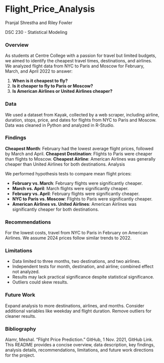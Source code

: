 # Flight_Price_Analysis

Pranjal Shrestha and Riley Fowler

DSC 230 - Statistical Modeling

### Overview
As students at Centre College with a passion for travel but limited budgets, we aimed to identify the cheapest travel times, destinations, and airlines. We analyzed flight data from NYC to Paris and Moscow for February, March, and April 2022 to answer:

1. **When is it cheapest to fly?**
2. **Is it cheaper to fly to Paris or Moscow?**
3. **Is American Airlines or United Airlines cheaper?**
   
### Data
We used a dataset from Kayak, collected by a web scraper, including airline, duration, stops, price, and dates for flights from NYC to Paris and Moscow. Data was cleaned in Python and analyzed in R-Studio.

### Findings
**Cheapest Month**: February had the lowest average flight prices, followed by March and April.
**Cheapest Destination**: Flights to Paris were cheaper than flights to Moscow.
**Cheapest Airline**: American Airlines was generally cheaper than United Airlines for both destinations.
Analysis

We performed hypothesis tests to compare mean flight prices:
- **February vs. March**: February flights were significantly cheaper.
- **March vs. April**: March flights were significantly cheaper.
- **February vs. April**: February flights were significantly cheaper.
- **NYC to Paris vs. Moscow**: Flights to Paris were significantly cheaper.
- **American Airlines vs. United Airlines**: American Airlines was significantly cheaper for both destinations.

### Recommendations
For the lowest costs, travel from NYC to Paris in February on American Airlines. We assume 2024 prices follow similar trends to 2022.

### Limitations
- Data limited to three months, two destinations, and two airlines.
- Independent tests for month, destination, and airline; combined effect not analyzed.
- Results may lack practical significance despite statistical significance.
- Outliers could skew results.

### Future Work
Expand analysis to more destinations, airlines, and months. Consider additional variables like weekday and flight duration. Remove outliers for cleaner results.


### Bibliography
Alamr, Meshal. “Flight Price Prediction.” GitHub, 1 Nov. 2021, GitHub Link.
This README provides a concise overview, data description, key findings, analysis details, recommendations, limitations, and future work directions for the project.






